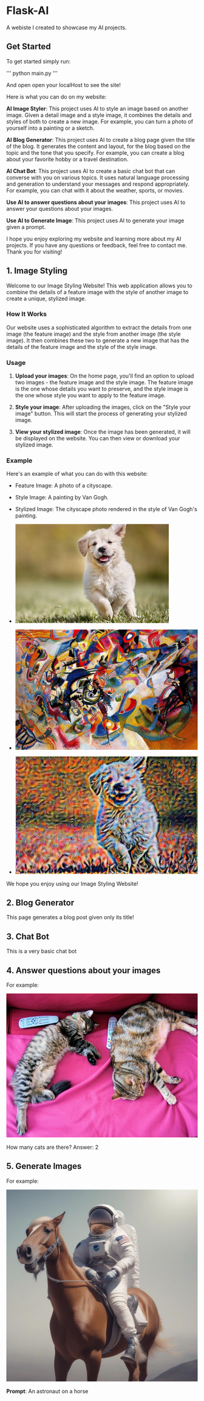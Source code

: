 # Flask-AI
A webiste I created to showcase my AI projects.

## Get Started

To get started simply run:

''' python main.py '''

And open open your localHost to see the site!

Here is what you can do on my website:


**AI Image Styler**: This project uses AI to style an image based on another image. Given a detail image and a style image, it combines the details and styles of both to create a new image. For example, you can turn a photo of yourself into a painting or a sketch. 

**AI Blog Generator**: This project uses AI to create a blog page given the title of the blog. It generates the content and layout, for the blog based on the topic and the tone that you specify. For example, you can create a blog about your favorite hobby or a travel destination.

**AI Chat Bot**: This project uses AI to create a basic chat bot that can converse with you on various topics. It uses natural language processing and generation to understand your messages and respond appropriately. For example, you can chat with it about the weather, sports, or movies.

**Use AI to answer questions about your images**: This project uses AI to answer your questions about your images.

**Use AI to Generate Image**: This project uses AI to generate your image given a prompt.

I hope you enjoy exploring my website and learning more about my AI projects. If you have any questions or feedback, feel free to contact me. Thank you for visiting!



## 1. Image Styling

Welcome to our Image Styling Website! This web application allows you to combine the details of a feature image with the style of another image to create a unique, stylized image.

### How It Works

Our website uses a sophisticated algorithm to extract the details from one image (the feature image) and the style from another image (the style image). It then combines these two to generate a new image that has the details of the feature image and the style of the style image.

### Usage

1. **Upload your images**: On the home page, you'll find an option to upload two images - the feature image and the style image. The feature image is the one whose details you want to preserve, and the style image is the one whose style you want to apply to the feature image.

2. **Style your image**: After uploading the images, click on the "Style your image" button. This will start the process of generating your stylized image.

3. **View your stylized image**: Once the image has been generated, it will be displayed on the website. You can then view or download your stylized image.

### Example
Here's an example of what you can do with this  website:

- Feature Image: A photo of a cityscape.
- Style Image: A painting by Van Gogh.
- Stylized Image: The cityscape photo rendered in the style of Van Gogh's painting.

- ![image info](./images/th.jpg)
- ![image info](./images/Vassily_Kandinsky,_1913_-_Composition_7.jpg)
- ![image info](./images/styled_image.jpg)

We hope you enjoy using our Image Styling Website!


## 2. Blog Generator

This page generates a blog post given only its title!

## 3. Chat Bot

This is a very basic chat bot

## 4. Answer questions about your images

For example:

![image info](./images/cat.jpg)

How many cats are there?
Answer: 2
## 5. Generate Images

For example:

  ![image info](./static/images/ig1.jpg)

 **Prompt**: An astronaut on a horse


